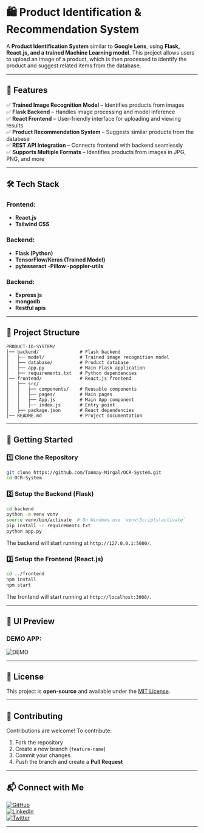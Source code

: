 # 🛍️ Product Identification & Recommendation System

A **Product Identification System** similar to **Google Lens**, using **Flask, React.js, and a trained Machine Learning model**. This project allows users to upload an image of a product, which is then processed to identify the product and suggest related items from the database.

---

## 🚀 Features

✅ **Trained Image Recognition Model** – Identifies products from images  
✅ **Flask Backend** – Handles image processing and model inference  
✅ **React Frontend** – User-friendly interface for uploading and viewing results  
✅ **Product Recommendation System** – Suggests similar products from the database  
✅ **REST API Integration** – Connects frontend with backend seamlessly  
✅ **Supports Multiple Formats** – Identifies products from images in JPG, PNG, and more  

---

## 🛠️ Tech Stack

### Frontend:
- **React.js**
- **Tailwind CSS**

### Backend:
- **Flask (Python)**
- **TensorFlow/Keras (Trained Model)**
- **pytesseract**
-**Pillow**
-**poppler-utils**

### Backend:
- **Express js**
- **mongodb**
- **Restful apis**

---

## 📂 Project Structure

```
PRODUCT-ID-SYSTEM/
│── backend/               # Flask backend
│   ├── model/             # Trained image recognition model
│   ├── database/          # Product database
│   ├── app.py             # Main Flask application
│   ├── requirements.txt   # Python dependencies
│── frontend/              # React.js frontend
│   ├── src/
│   │   ├── components/    # Reusable components
│   │   ├── pages/         # Main pages
│   │   ├── App.js         # Main App component
│   │   ├── index.js       # Entry point
│   ├── package.json       # React dependencies
│── README.md              # Project documentation
```

---

## 📌 Getting Started

### 1️⃣ Clone the Repository

```sh
git clone https://github.com/Tanmay-Mirgal/OCR-System.git
cd OCR-System
```

### 2️⃣ Setup the Backend (Flask)

```sh
cd backend
python -m venv venv
source venv/bin/activate  # On Windows use `venv\Scripts\activate`
pip install -r requirements.txt
python app.py
```

The backend will start running at `http://127.0.0.1:5000/`.

### 3️⃣ Setup the Frontend (React.js)

```sh
cd ../frontend
npm install
npm start
```

The frontend will start running at `http://localhost:3000/`.

---

## 🎨 UI Preview

### DEMO APP:
![DEMO](https://raw.githubusercontent.com/Tanmay-Mirgal/OCR-System/main/assets/demo.jpg)

---

## 📜 License

This project is **open-source** and available under the [MIT License](LICENSE).  

---

## 🤝 Contributing

Contributions are welcome! To contribute:  
1. Fork the repository  
2. Create a new branch (`feature-name`)  
3. Commit your changes  
4. Push the branch and create a **Pull Request**  

---

## 📬 Connect with Me

[![GitHub](https://img.shields.io/badge/GitHub-TanmayMirgal-blue?style=flat&logo=github)](https://github.com/Tanmay-Mirgal)  
[![LinkedIn](https://img.shields.io/badge/LinkedIn-TanmayMirgal-blue?style=flat&logo=linkedin)](YOUR_LINKEDIN_URL)  
[![Twitter](https://img.shields.io/badge/Twitter-TanmayMirgal-blue?style=flat&logo=twitter)](YOUR_TWITTER_URL)  

---

